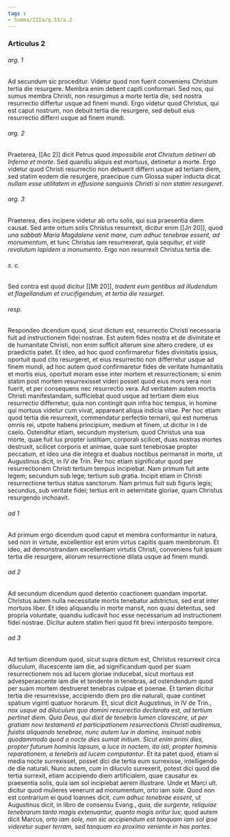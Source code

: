 ```yaml
---
tags : 
- Summa/IIIa/q.53/a.2
---
```


### Articulus 2

###### arg. 1
Ad secundum sic proceditur. Videtur quod non fuerit conveniens Christum tertia die resurgere. Membra enim debent capiti conformari. Sed nos, qui sumus membra Christi, non resurgimus a morte tertia die, sed nostra resurrectio differtur usque ad finem mundi. Ergo videtur quod Christus, qui est caput nostrum, non debuit tertia die resurgere, sed debuit eius resurrectio differri usque ad finem mundi.

###### arg. 2
Praeterea, [[Ac 2]] dicit Petrus quod *impossibile erat Christum detineri ab Inferno et morte*. Sed quandiu aliquis est mortuus, detinetur a morte. Ergo videtur quod Christi resurrectio non debuerit differri usque ad tertiam diem, sed statim eodem die resurgere, praecipue cum Glossa super inducta dicat *nullam esse utilitatem in effusione sanguinis Christi si non statim resurgeret*.

###### arg. 3
Praeterea, dies incipere videtur ab ortu solis, qui sua praesentia diem causat. Sed ante ortum solis Christus resurrexit, dicitur enim [[Jn 20]], quod *una sabbati Maria Magdalene venit mane, cum adhuc tenebrae essent, ad monumentum*, et tunc Christus iam resurrexerat, quia sequitur, *et vidit revolutum lapidem a monumento*. Ergo non resurrexit Christus tertia die.

###### s. c.
Sed contra est quod dicitur [[Mt 20]], *tradent eum gentibus ad illudendum et flagellandum et crucifigendum, et tertia die resurget*.

###### resp.
Respondeo dicendum quod, sicut dictum est, resurrectio Christi necessaria fuit ad instructionem fidei nostrae. Est autem fides nostra et de divinitate et de humanitate Christi, non enim sufficit alterum sine altero credere, ut ex praedictis patet. Et ideo, ad hoc quod confirmaretur fides divinitatis ipsius, oportuit quod cito resurgeret, et eius resurrectio non differretur usque ad finem mundi, ad hoc autem quod confirmaretur fides de veritate humanitatis et mortis eius, oportuit moram esse inter mortem et resurrectionem; si enim statim post mortem resurrexisset videri posset quod eius mors vera non fuerit, et per consequens nec resurrectio vera. Ad veritatem autem mortis Christi manifestandam, sufficiebat quod usque ad tertiam diem eius resurrectio differretur, quia non contingit quin infra hoc tempus, in homine qui mortuus videtur cum vivat, appareant aliqua indicia vitae. Per hoc etiam quod tertia die resurrexit, commendatur perfectio ternarii, qui est numerus omnis rei, utpote habens principium, medium et finem, ut dicitur in I de caelo. Ostenditur etiam, secundum mysterium, quod Christus una sua morte, quae fuit lux propter iustitiam, corporali scilicet, duas nostras mortes destruxit, scilicet corporis et animae, quae sunt tenebrosae propter peccatum, et ideo una die integra et duabus noctibus permansit in morte, ut Augustinus dicit, in IV de Trin. Per hoc etiam significatur quod per resurrectionem Christi tertium tempus incipiebat. Nam primum fuit ante legem; secundum sub lege; tertium sub gratia. Incipit etiam in Christi resurrectione tertius status sanctorum. Nam primus fuit sub figuris legis; secundus, sub veritate fidei; tertius erit in aeternitate gloriae, quam Christus resurgendo inchoavit.

###### ad 1
Ad primum ergo dicendum quod caput et membra conformantur in natura, sed non in virtute, excellentior est enim virtus capitis quam membrorum. Et ideo, ad demonstrandam excellentiam virtutis Christi, conveniens fuit ipsum tertia die resurgere, aliorum resurrectione dilata usque ad finem mundi.

###### ad 2
Ad secundum dicendum quod detentio coactionem quandam importat. Christus autem nulla necessitate mortis tenebatur adstrictus, sed erat inter mortuos liber. Et ideo aliquandiu in morte mansit, non quasi detentus, sed propria voluntate, quandiu iudicavit hoc esse necessarium ad instructionem fidei nostrae. Dicitur autem statim fieri quod fit brevi interposito tempore.

###### ad 3
Ad tertium dicendum quod, sicut supra dictum est, Christus resurrexit circa diluculum, illucescente iam die, ad significandum quod per suam resurrectionem nos ad lucem gloriae inducebat, sicut mortuus est advesperascente iam die et tendente in tenebras, ad ostendendum quod per suam mortem destrueret tenebras culpae et poenae. Et tamen dicitur tertia die resurrexisse, accipiendo diem pro die naturali, quae continet spatium viginti quatuor horarum. Et, sicut dicit Augustinus, in IV de Trin., *nox usque ad diluculum quo domini resurrectio declarata est, ad tertium pertinet diem. Quia Deus, qui dixit de tenebris lumen clarescere, ut per gratiam novi testamenti et participationem resurrectionis Christi audiremus, fuistis aliquando tenebrae, nunc autem lux in domino, insinuat nobis quodammodo quod a nocte dies sumat initium. Sicut enim primi dies, propter futurum hominis lapsum, a luce in noctem, ita isti, propter hominis reparationem, a tenebris ad lucem computantur*. Et ita patet quod, etiam si media nocte surrexisset, posset dici die tertia eum surrexisse, intelligendo de die naturali. Nunc autem, cum in diluculo surrexerit, potest dici quod die tertia surrexit, etiam accipiendo diem artificialem, quae causatur ex praesentia solis, quia iam sol incipiebat aerem illustrare. Unde et Marci ult. dicitur quod mulieres venerunt ad monumentum, orto iam sole. Quod non est contrarium ei quod Ioannes dicit, *cum adhuc tenebrae essent*, ut Augustinus dicit, in libro de consensu Evang., *quia, die surgente, reliquiae tenebrarum tanto magis extenuantur, quanto magis oritur lux*; quod autem dicit Marcus, *orto iam sole, non sic accipiendum est tanquam iam sol ipse videretur super terram, sed tanquam eo proximo veniente in has partes*.

